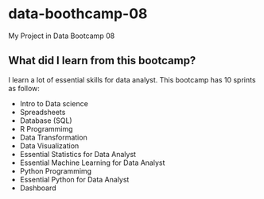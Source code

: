 # data-boothcamp-08
My Project in Data Bootcamp 08

## What did I learn from this bootcamp?

I learn a lot of essential skills for data analyst. This bootcamp has 10 sprints as follow:

- Intro to Data science
- Spreadsheets
- Database (SQL)
- R Programmimg
- Data Transformation
- Data Visualization
- Essential Statistics for Data Analyst
- Essential Machine Learning for Data Analyst
- Python Programmimg
- Essential Python for Data Analyst
- Dashboard
